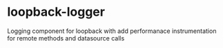 # loopback-logger

Logging component for loopback with add performanace instrumentation for remote methods and datasource calls


